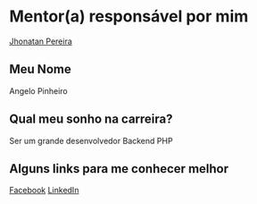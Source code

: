 # Mentor(a) responsável por mim

[Jhonatan Pereira](mentoria/profiles/mentors/profiles/jhonatan.md)

## Meu Nome

Angelo Pinheiro

## Qual meu sonho na carreira?

Ser um grande desenvolvedor Backend PHP

## Alguns links para me conhecer melhor

[Facebook](https://www.facebook.com/angelo.rafael.pinheiro)
[LinkedIn](https://www.linkedin.com/in/angelo-rafael-pinheiro-dos-santos-08633b120/)
